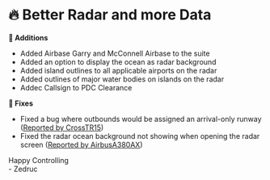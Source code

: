 <div id="changelog"></div>

# 🔥 Better Radar and more Data

**🌱 Additions**  

* Added Airbase Garry and McConnell Airbase to the suite
* Added an option to display the ocean as radar background
* Added island outlines to all applicable airports on the radar
* Added outlines of major water bodies on islands on the radar
* Addec Callsign to PDC Clearance

**🔧 Fixes**
* Fixed a bug where outbounds would be assigned an arrival-only runway ([Reported by CrossTR15](https://github.com/Zedruc/ATC24-Suite-Feedback/issues/39))
* Fixed the radar ocean background not showing when opening the radar screen ([Reported by AirbusA380AX](https://github.com/Zedruc/ATC24-Suite-Feedback/issues/43))

Happy Controlling  
\- Zedruc
